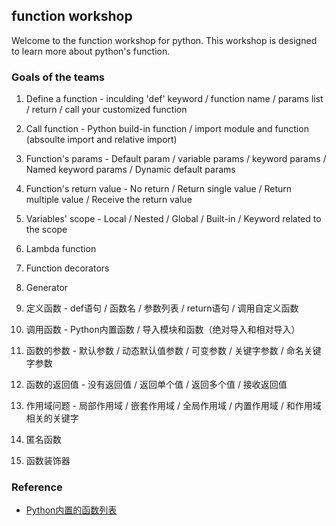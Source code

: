 ## function workshop
Welcome to the function workshop for python. This workshop is designed to learn more about python's function.
### Goals of the teams
1. Define a function - inculding 'def' keyword / function name / params list / return / call your customized function
2. Call function - Python build-in function / import module and function (absoulte import and relative import)
3. Function's params - Default param / variable params / keyword params / Named keyword params / Dynamic default params
4. Function's return value - No return / Return single value / Return multiple value / Receive the return value
5. Variables' scope - Local / Nested / Global / Built-in / Keyword related to the scope
6. Lambda function
7. Function decorators
8. Generator


1. 定义函数 - def语句 / 函数名 / 参数列表 / return语句 / 调用自定义函数
2. 调用函数 - Python内置函数 / 导入模块和函数（绝对导入和相对导入）
3. 函数的参数 - 默认参数 / 动态默认值参数 / 可变参数 / 关键字参数 / 命名关键字参数
4. 函数的返回值 - 没有返回值 / 返回单个值 / 返回多个值 / 接收返回值
5. 作用域问题 - 局部作用域 / 嵌套作用域 / 全局作用域 / 内置作用域 / 和作用域相关的关键字
6. 匿名函数
7. 函数装饰器

### Reference

* [Python内置的函数列表](https://docs.python.org/3/library/functions.html)
